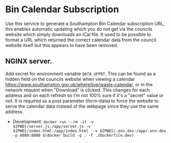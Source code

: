 # Bin Calendar Subscription

Use this service to generate a Southampton Bin Calendar subscription URL, this
enables automatic updating which you do not get via the councils website
which simply downloads an iCal file. It used to be possible to format a URL
which returned the correct calendar data from the council website itself
but this appears to have been removed.

## NGINX server.
Add secret for environment variable `DATA_UFPRT`. This can be found as a hidden
field on the councils website when viewing a calendar
https://www.southampton.gov.uk/whereilive/waste-calendar, or in the network
request when "Download" is clicked. This changes for each address and on each
refresh so I'm not 100% sure if it's a "secret" value or not. It is required
as a post parameter (form-data) to force the website to serve the calendar data
instead of the webpage since they use the same address.

- Development: `docker run --rm -it -v ${PWD}/server.js:/app/server.js -v ${PWD}/index.html:/app/index.html  -v ${PWD}/.env.dev:/app/.env.dev -p 8080:8080 $(docker build -q . -f ./Dockerfile.dev)`